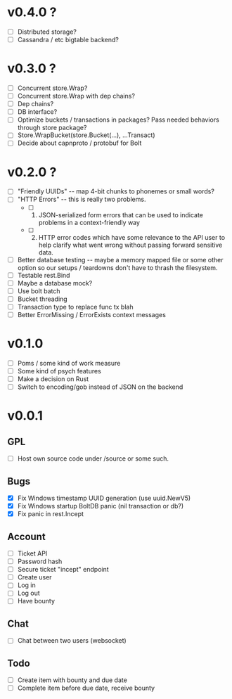 # v0.4.0 ?

- [ ] Distributed storage?
- [ ] Cassandra / etc bigtable backend?

# v0.3.0 ?

- [ ] Concurrent store.Wrap?
- [ ] Concurrent store.Wrap with dep chains?
- [ ] Dep chains?
- [ ] DB interface?
- [ ] Optimize buckets / transactions in packages?  Pass needed behaviors
   through store package?
- [ ] Store.WrapBucket(store.Bucket(...), ...Transact)
- [ ] Decide about capnproto / protobuf for Bolt

# v0.2.0 ?

- [ ] "Friendly UUIDs" -- map 4-bit chunks to phonemes or small words?
- [ ] "HTTP Errors" -- this is really two problems.
  - [ ] 1. JSON-serialized form errors that can be used to indicate problems
       in a context-friendly way
  - [ ] 2. HTTP error codes which have some relevance to the API user to help
       clarify what went wrong without passing forward sensitive data.
- [ ] Better database testing -- maybe a memory mapped file or some other
   option so our setups / teardowns don't have to thrash the filesystem.
- [ ] Testable rest.Bind
- [ ] Maybe a database mock?
- [ ] Use bolt batch
- [ ] Bucket threading
- [ ] Transaction type to replace func tx blah
- [ ] Better ErrorMissing / ErrorExists context messages

# v0.1.0

- [ ] Poms / some kind of work measure
- [ ] Some kind of psych features
- [ ] Make a decision on Rust
- [ ] Switch to encoding/gob instead of JSON on the backend

# v0.0.1

## GPL

- [ ] Host own source code under /source or some such.

## Bugs

- [x] Fix Windows timestamp UUID generation (use uuid.NewV5)
- [x] Fix Windows startup BoltDB panic (nil transaction or db?)
- [x] Fix panic in rest.Incept

## Account

- [ ] Ticket API
- [ ] Password hash
- [ ] Secure ticket "incept" endpoint
- [ ] Create user
- [ ] Log in
- [ ] Log out
- [ ] Have bounty

## Chat

- [ ] Chat between two users (websocket)

## Todo

- [ ] Create item with bounty and due date
- [ ] Complete item before due date, receive bounty

